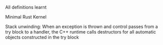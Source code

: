 All definitions learnt

Minimal Rust Kernel

Stack unwinding: When an exception is thrown and control passes from a try block to a handler, the
C++ runtime calls destructors for all automatic objects constructed in the try block
    